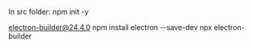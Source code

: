 In src folder:
  npm init -y



electron-builder@24.4.0
npm install electron --save-dev
npx electron-builder

